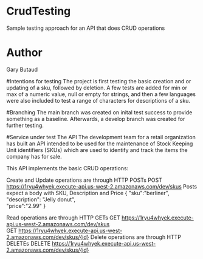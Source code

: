 # CrudTesting
Sample testing approach for an API that does CRUD operations

# Author
Gary Butaud

#Intentions for testing
The project is first testing the basic creation and or updating of a sku, followed by deletion.  A few tests are added for 
min or max of a numeric value, null or empty for strings, and then a few languages were also included to test a range of 
characters for descriptions of a sku.

#Branching
The main branch was created on inital test success to provide something as a baseline.  Afterwards, a develop branch was created 
for further testing.

#Service under test
The API 
The development team for a retail organization has built an API intended to be used for the maintenance of Stock Keeping Unit identifiers 
(SKUs) which are used to identify and track the items the company has for sale. 
 
This API implements the basic CRUD operations: 
 
Create and Update operations are through HTTP POSTs 
 POST https://1ryu4whyek.execute-api.us-west-2.amazonaws.com/dev/skus 
Posts expect a body with SKU, Description and Price 
{ 
    "sku":"berliner",  
    "description": "Jelly donut",  
    "price":"2.99" 
} 
 
Read operations are through HTTP GETs 
 GET https://1ryu4whyek.execute-api.us-west-2.amazonaws.com/dev/skus  
 GET https://1ryu4whyek.execute-api.us-west-2.amazonaws.com/dev/skus/{id} 
Delete operations are through HTTP DELETEs 
 DELETE https://1ryu4whyek.execute-api.us-west-2.amazonaws.com/dev/skus/{id}  

